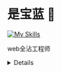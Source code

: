 # 是宝蓝 🐺

[![My Skills](https://skillicons.dev/icons?i=react,ts,windicss,nodejs,php,java,spring,kotlin,go,mongodb,mysql)](https://skillicons.dev)

web全沾工程师

<details>
  
- 不爱写README
- 起名困难户
- 拼错单词爱好者
- 擅长使用ByteCode和一堆反射增加代码可读性

| 可用语言   | 熟练度 |
|  ------  | ------ |
| 中文      | ✅     |
| 日本語    | ✅     |
| English  |(❌+✅)/2|

</details>




